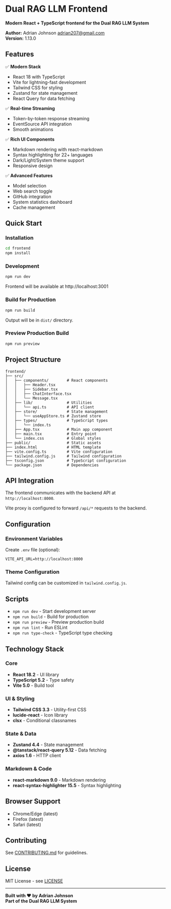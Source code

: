 # Dual RAG LLM Frontend

**Modern React + TypeScript frontend for the Dual RAG LLM System**

**Author:** Adrian Johnson <adrian207@gmail.com>  
**Version:** 1.13.0

## Features

✅ **Modern Stack**
- React 18 with TypeScript
- Vite for lightning-fast development
- Tailwind CSS for styling
- Zustand for state management
- React Query for data fetching

✅ **Real-time Streaming**
- Token-by-token response streaming
- EventSource API integration
- Smooth animations

✅ **Rich UI Components**
- Markdown rendering with react-markdown
- Syntax highlighting for 22+ languages
- Dark/Light/System theme support
- Responsive design

✅ **Advanced Features**
- Model selection
- Web search toggle
- GitHub integration
- System statistics dashboard
- Cache management

## Quick Start

### Installation

```bash
cd frontend
npm install
```

### Development

```bash
npm run dev
```

Frontend will be available at http://localhost:3001

### Build for Production

```bash
npm run build
```

Output will be in `dist/` directory.

### Preview Production Build

```bash
npm run preview
```

## Project Structure

```
frontend/
├── src/
│   ├── components/        # React components
│   │   ├── Header.tsx
│   │   ├── Sidebar.tsx
│   │   ├── ChatInterface.tsx
│   │   └── Message.tsx
│   ├── lib/               # Utilities
│   │   └── api.ts         # API client
│   ├── store/             # State management
│   │   └── useAppStore.ts # Zustand store
│   ├── types/             # TypeScript types
│   │   └── index.ts
│   ├── App.tsx            # Main app component
│   ├── main.tsx           # Entry point
│   └── index.css          # Global styles
├── public/                # Static assets
├── index.html             # HTML template
├── vite.config.ts         # Vite configuration
├── tailwind.config.js     # Tailwind configuration
├── tsconfig.json          # TypeScript configuration
└── package.json           # Dependencies

```

## API Integration

The frontend communicates with the backend API at `http://localhost:8000`.

Vite proxy is configured to forward `/api/*` requests to the backend.

## Configuration

### Environment Variables

Create `.env` file (optional):

```env
VITE_API_URL=http://localhost:8000
```

### Theme Configuration

Tailwind config can be customized in `tailwind.config.js`.

## Scripts

- `npm run dev` - Start development server
- `npm run build` - Build for production
- `npm run preview` - Preview production build
- `npm run lint` - Run ESLint
- `npm run type-check` - TypeScript type checking

## Technology Stack

### Core
- **React 18.2** - UI library
- **TypeScript 5.2** - Type safety
- **Vite 5.0** - Build tool

### UI & Styling
- **Tailwind CSS 3.3** - Utility-first CSS
- **lucide-react** - Icon library
- **clsx** - Conditional classnames

### State & Data
- **Zustand 4.4** - State management
- **@tanstack/react-query 5.12** - Data fetching
- **axios 1.6** - HTTP client

### Markdown & Code
- **react-markdown 9.0** - Markdown rendering
- **react-syntax-highlighter 15.5** - Syntax highlighting

## Browser Support

- Chrome/Edge (latest)
- Firefox (latest)
- Safari (latest)

## Contributing

See [CONTRIBUTING.md](../CONTRIBUTING.md) for guidelines.

## License

MIT License - see [LICENSE](../LICENSE)

---

**Built with ❤️ by Adrian Johnson**  
**Part of the Dual RAG LLM System**

